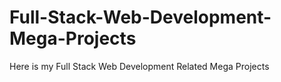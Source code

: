 # Full-Stack-Web-Development-Mega-Projects
Here is my Full Stack Web Development Related Mega Projects
